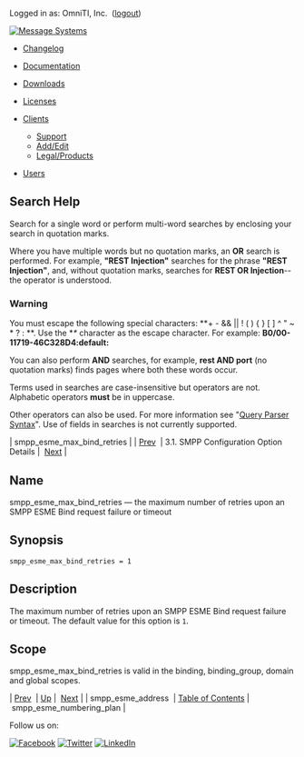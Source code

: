 Logged in as: OmniTI, Inc.  ([logout](https://support.messagesystems.com/logout.php))

[![Message Systems](https://support.messagesystems.com/images/ms-white205.png)](https://support.messagesystems.com/start.php) 

*   [Changelog](https://support.messagesystems.com/start.php?show=changelog)
*   [Documentation](https://support.messagesystems.com/docs/)
*   [Downloads](https://support.messagesystems.com/start.php)

*   [Licenses](https://support.messagesystems.com/license_summary.php)
*   <a href="">Clients</a>
    *   [Support](https://support.messagesystems.com/cs.php)
    *   [Add/Edit](https://support.messagesystems.com/edit_client.php)
    *   [Legal/Products](https://support.messagesystems.com/edit_products.php)
*   [Users](https://support.messagesystems.com/edit_customer.php)

## Search Help

Search for a single word or perform multi-word searches by enclosing your search in quotation marks.

Where you have multiple words but no quotation marks, an **OR** search is performed. For example, **"REST Injection"** searches for the phrase **"REST Injection"**, and, without quotation marks, searches for **REST OR Injection**--the operator is understood.

### Warning

You must escape the following special characters: **+ - && || ! ( ) { } [ ] ^ " ~ * ? : \**. Use the **\** character as the escape character. For example: **B0/00-11719-46C328D4\:default\:**

You can also perform **AND** searches, for example, **rest AND port** (no quotation marks) finds pages where both these words occur.

Terms used in searches are case-insensitive but operators are not. Alphabetic operators **must** be in uppercase.

Other operators can also be used. For more information see "[Query Parser Syntax](https://lucene.apache.org/core/old_versioned_docs/versions/3_0_0/queryparsersyntax.html)". Use of fields in searches is not currently supported.

| smpp_esme_max_bind_retries |
| [Prev](mobility.conf.smpp_esme_address.php)  | 3.1. SMPP Configuration Option Details |  [Next](mobility.conf.smpp_esme_numbering_plan.php) |

<a name="mobility.conf.smpp_esme_max_bind_retries"></a>
## Name

smpp_esme_max_bind_retries — the maximum number of retries upon an SMPP ESME Bind request failure or timeout

## Synopsis

`smpp_esme_max_bind_retries = 1`

<a name="idp1638352"></a>
## Description

The maximum number of retries upon an SMPP ESME Bind request failure or timeout. The default value for this option is `1`.

<a name="idp1640720"></a>
## Scope

smpp_esme_max_bind_retries is valid in the binding, binding_group, domain and global scopes.

| [Prev](mobility.conf.smpp_esme_address.php)  | [Up](mobility.smpp.options.php#mobility.conf) |  [Next](mobility.conf.smpp_esme_numbering_plan.php) |
| smpp_esme_address  | [Table of Contents](index.php) |  smpp_esme_numbering_plan |

Follow us on:

[![Facebook](https://support.messagesystems.com/images/icon-facebook.png)](http://www.facebook.com/messagesystems) [![Twitter](https://support.messagesystems.com/images/icon-twitter.png)](http://twitter.com/#!/MessageSystems) [![LinkedIn](https://support.messagesystems.com/images/icon-linkedin.png)](http://www.linkedin.com/company/message-systems)